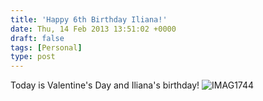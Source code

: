 ```yaml
---
title: 'Happy 6th Birthday Iliana!'
date: Thu, 14 Feb 2013 13:51:02 +0000
draft: false
tags: [Personal]
type: post
---
```


Today is Valentine's Day and Iliana's birthday! ![IMAG1744](http://farm9.staticflickr.com/8249/8472626815_355aff4fbc.jpg)